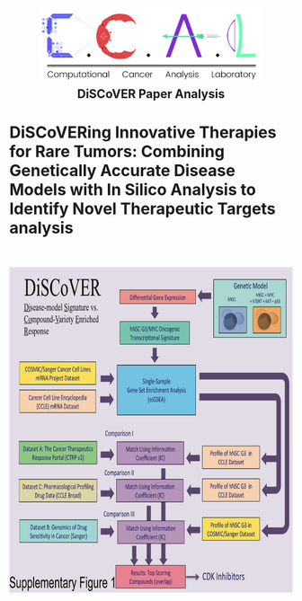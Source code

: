 <h2 align="center">
  <br>
  <a href="https://github.com/UCSD-CCAL"><img src="media/ccal-logo.jpg" width="400"></a>
  <br>
  DiSCoVER Paper Analysis
  <br>
</h2>

<h1 <a href="https://www.ncbi.nlm.nih.gov/pubmed/27012813" target="_blank">DiSCoVERing Innovative Therapies for Rare Tumors: Combining Genetically Accurate Disease Models with In Silico Analysis to Identify Novel Therapeutic Targets</a> analysis</h1>
<br><br>

<div>
    <img src="/media/supplementary_fig_1.png" width=800 height=580>
</div>
